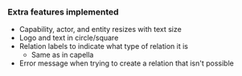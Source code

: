 ### Extra features implemented
- Capability, actor, and entity resizes with text size
- Logo and text in circle/square
- Relation labels to indicate what type of relation it is
    - Same as in capella
- Error message when trying to create a relation that isn't possible